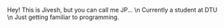 Hey! This is Jivesh, but you can call me JP... \n
Currently a student at DTU \n
Just getting familiar to programming.
